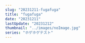 ```yaml
---
slug: "20231211-fugafuga"
title: "fugafuga"
date: "20231211"
lastUpdate: "20231212"
thumbnail: "../images/noImage.jpg"
series: "ホゲホゲテスト"
---
```

